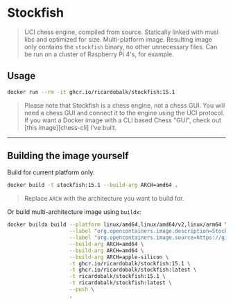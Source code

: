# Stockfish

> UCI chess engine, compiled from source. Statically linked with musl libc and optimized for size. Multi-platform image. Resulting image only contains the `stockfish` binary, no other unnecessary files. Can be run on a cluster of Raspberry Pi 4's, for example.

## Usage

```sh
docker run --rm -it ghcr.io/ricardobalk/stockfish:15.1
```

> Please note that Stockfish is a chess engine, not a chess GUI. You will need a chess GUI and connect it to the engine using the UCI protocol.
> If you want a Docker image with a CLI based Chess "GUI", check out [this image][chess-cli] I've built.

---

## Building the image yourself

Build for current platform only:

```sh
docker build -t stockfish:15.1 --build-arg ARCH=amd64 .
```

> Replace `ARCH` with the architecture you want to build for.

Or build multi-architecture image using `buildx`:

```sh
docker buildx build --platform linux/amd64,linux/amd64/v2,linux/arm64 \
                    --label "org.opencontainers.image.description=Stockfish, UCI chess engine, compiled from source. Statically linked with musl libc and optimized for size. Multi-platform image."  \
                    --label "org.opencontainers.image.source=https://github.com/ricardobalk/dockerfiles/tree/main/stockfish" \
                    --build-arg ARCH=amd64 \
                    --build-arg ARCH=amd64 \
                    --build-arg ARCH=apple-silicon \
                    -t ghcr.io/ricardobalk/stockfish:15.1 \
                    -t ghcr.io/ricardobalk/stockfish:latest \
                    -t ricardobalk/stockfish:15.1 \
                    -t ricardobalk/stockfish:latest \
                    --push \
                    .
```